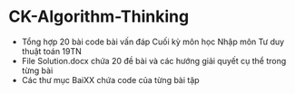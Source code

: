 # CK-Algorithm-Thinking

- Tổng hợp 20 bài code bài vấn đáp Cuối kỳ môn học Nhập môn Tư duy thuật toán 19TN
- File Solution.docx chứa 20 đề bài và các hướng giải quyết cụ thể trong từng bài
- Các thư mục BaiXX chứa code của từng bài tập

